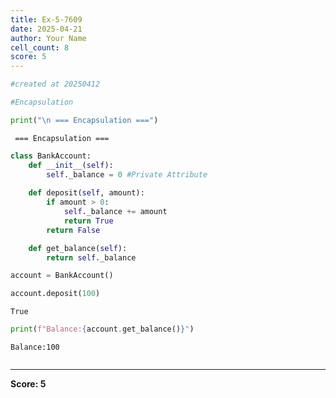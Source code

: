```yaml
---
title: Ex-5-7609
date: 2025-04-21
author: Your Name
cell_count: 8
score: 5
---
```


```python
#created at 20250412
```


```python
#Encapsulation
```


```python
print("\n === Encapsulation ===")
```

    
     === Encapsulation ===



```python
class BankAccount:
    def __init__(self):
        self._balance = 0 #Private Attribute
    
    def deposit(self, amount):
        if amount > 0:
            self._balance += amount 
            return True 
        return False

    def get_balance(self):
        return self._balance
```


```python
account = BankAccount()
```


```python
account.deposit(100)
```




    True




```python
print(f"Balance:{account.get_balance()}")
```

    Balance:100



```python

```


---
**Score: 5**